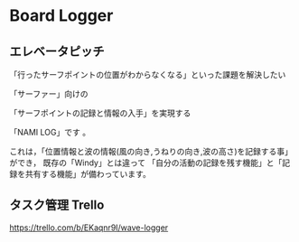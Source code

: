 # Board Logger
## エレベータピッチ
「行ったサーフポイントの位置がわからなくなる」といった課題を解決したい 

「サーファー」向けの 

「サーフポイントの記録と情報の入手」を実現する 

「NAMI LOG」です 。

これは，「位置情報と波の情報(風の向き,うねりの向き,波の高さ)を記録する事」ができ，
既存の「Windy」とは違って 「自分の活動の記録を残す機能」と「記録を共有する機能」が備わっています。 

## タスク管理 Trello

https://trello.com/b/EKaqnr9I/wave-logger
